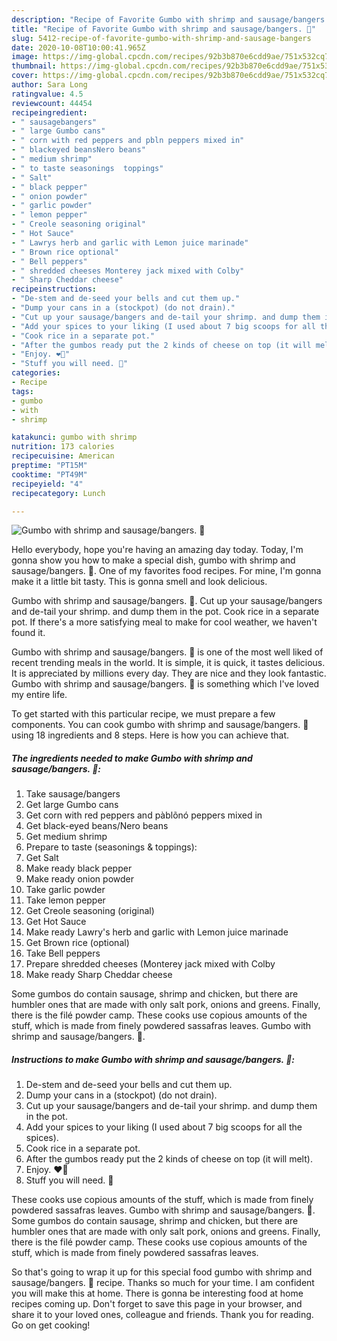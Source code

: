 ```yaml
---
description: "Recipe of Favorite Gumbo with shrimp and sausage/bangers. 🙂"
title: "Recipe of Favorite Gumbo with shrimp and sausage/bangers. 🙂"
slug: 5412-recipe-of-favorite-gumbo-with-shrimp-and-sausage-bangers
date: 2020-10-08T10:00:41.965Z
image: https://img-global.cpcdn.com/recipes/92b3b870e6cdd9ae/751x532cq70/gumbo-with-shrimp-and-sausagebangers-🙂-recipe-main-photo.jpg
thumbnail: https://img-global.cpcdn.com/recipes/92b3b870e6cdd9ae/751x532cq70/gumbo-with-shrimp-and-sausagebangers-🙂-recipe-main-photo.jpg
cover: https://img-global.cpcdn.com/recipes/92b3b870e6cdd9ae/751x532cq70/gumbo-with-shrimp-and-sausagebangers-🙂-recipe-main-photo.jpg
author: Sara Long
ratingvalue: 4.5
reviewcount: 44454
recipeingredient:
- " sausagebangers"
- " large Gumbo cans"
- " corn with red peppers and pbln peppers mixed in"
- " blackeyed beansNero beans"
- " medium shrimp"
- " to taste seasonings  toppings"
- " Salt"
- " black pepper"
- " onion powder"
- " garlic powder"
- " lemon pepper"
- " Creole seasoning original"
- " Hot Sauce"
- " Lawrys herb and garlic with Lemon juice marinade"
- " Brown rice optional"
- " Bell peppers"
- " shredded cheeses Monterey jack mixed with Colby"
- " Sharp Cheddar cheese"
recipeinstructions:
- "De-stem and de-seed your bells and cut them up."
- "Dump your cans in a (stockpot) (do not drain)."
- "Cut up your sausage/bangers and de-tail your shrimp. and dump them in the pot."
- "Add your spices to your liking (I used about 7 big scoops for all the spices)."
- "Cook rice in a separate pot."
- "After the gumbos ready put the 2 kinds of cheese on top (it will melt)."
- "Enjoy. ❤🙂"
- "Stuff you will need. 🙂"
categories:
- Recipe
tags:
- gumbo
- with
- shrimp

katakunci: gumbo with shrimp 
nutrition: 173 calories
recipecuisine: American
preptime: "PT15M"
cooktime: "PT49M"
recipeyield: "4"
recipecategory: Lunch

---
```



![Gumbo with shrimp and sausage/bangers. 🙂](https://img-global.cpcdn.com/recipes/92b3b870e6cdd9ae/751x532cq70/gumbo-with-shrimp-and-sausagebangers-🙂-recipe-main-photo.jpg)

Hello everybody, hope you're having an amazing day today. Today, I'm gonna show you how to make a special dish, gumbo with shrimp and sausage/bangers. 🙂. One of my favorites food recipes. For mine, I'm gonna make it a little bit tasty. This is gonna smell and look delicious.

Gumbo with shrimp and sausage/bangers. 🙂. Cut up your sausage/bangers and de-tail your shrimp. and dump them in the pot. Cook rice in a separate pot. If there&#39;s a more satisfying meal to make for cool weather, we haven&#39;t found it.

Gumbo with shrimp and sausage/bangers. 🙂 is one of the most well liked of recent trending meals in the world. It is simple, it is quick, it tastes delicious. It is appreciated by millions every day. They are nice and they look fantastic. Gumbo with shrimp and sausage/bangers. 🙂 is something which I've loved my entire life.


To get started with this particular recipe, we must prepare a few components. You can cook gumbo with shrimp and sausage/bangers. 🙂 using 18 ingredients and 8 steps. Here is how you can achieve that.

<!--inarticleads1-->

##### The ingredients needed to make Gumbo with shrimp and sausage/bangers. 🙂:

1. Take  sausage/bangers
1. Get  large Gumbo cans
1. Get  corn with red peppers and pàblõnó peppers mixed in
1. Get  black-eyed beans/Nero beans
1. Get  medium shrimp
1. Prepare  to taste (seasonings &amp; toppings):
1. Get  Salt
1. Make ready  black pepper
1. Make ready  onion powder
1. Take  garlic powder
1. Take  lemon pepper
1. Get  Creole seasoning (original)
1. Get  Hot Sauce
1. Make ready  Lawry&#39;s herb and garlic with Lemon juice marinade
1. Get  Brown rice (optional)
1. Take  Bell peppers
1. Prepare  shredded cheeses (Monterey jack mixed with Colby
1. Make ready  Sharp Cheddar cheese


Some gumbos do contain sausage, shrimp and chicken, but there are humbler ones that are made with only salt pork, onions and greens. Finally, there is the filé powder camp. These cooks use copious amounts of the stuff, which is made from finely powdered sassafras leaves. Gumbo with shrimp and sausage/bangers. 🙂. 

<!--inarticleads2-->

##### Instructions to make Gumbo with shrimp and sausage/bangers. 🙂:

1. De-stem and de-seed your bells and cut them up.
1. Dump your cans in a (stockpot) (do not drain).
1. Cut up your sausage/bangers and de-tail your shrimp. and dump them in the pot.
1. Add your spices to your liking (I used about 7 big scoops for all the spices).
1. Cook rice in a separate pot.
1. After the gumbos ready put the 2 kinds of cheese on top (it will melt).
1. Enjoy. ❤🙂
1. Stuff you will need. 🙂


These cooks use copious amounts of the stuff, which is made from finely powdered sassafras leaves. Gumbo with shrimp and sausage/bangers. 🙂. Some gumbos do contain sausage, shrimp and chicken, but there are humbler ones that are made with only salt pork, onions and greens. Finally, there is the filé powder camp. These cooks use copious amounts of the stuff, which is made from finely powdered sassafras leaves. 

So that's going to wrap it up for this special food gumbo with shrimp and sausage/bangers. 🙂 recipe. Thanks so much for your time. I am confident you will make this at home. There is gonna be interesting food at home recipes coming up. Don't forget to save this page in your browser, and share it to your loved ones, colleague and friends. Thank you for reading. Go on get cooking!
